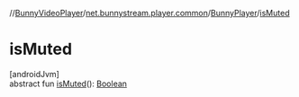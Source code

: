 //[BunnyVideoPlayer](../../../index.md)/[net.bunnystream.player.common](../index.md)/[BunnyPlayer](index.md)/[isMuted](is-muted.md)

# isMuted

[androidJvm]\
abstract fun [isMuted](is-muted.md)(): [Boolean](https://kotlinlang.org/api/latest/jvm/stdlib/kotlin-stdlib/kotlin/-boolean/index.html)
